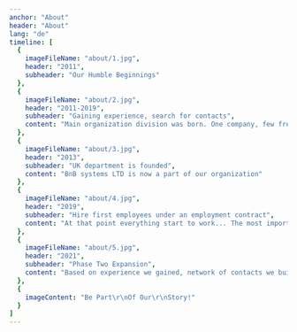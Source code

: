 ```yaml
---
anchor: "About"
header: "About"
lang: "de"
timeline: [
  {
    imageFileName: "about/1.jpg",
    header: "2011",
    subheader: "Our Humble Beginnings"
  },
  {
    imageFileName: "about/2.jpg",
    header: "2011-2019",
    subheader: "Gaining experience, search for contacts",
    content: "Main organization division was born. One company, few freelancers cooperating with each other, one purpose. To get experience on the market. To understand needs of the market. We tried to develop our own products and we failed. We tried to stay in business and we success." 
  },
  {
    imageFileName: "about/3.jpg",
    header: "2013",
    subheader: "UK department is founded",
    content: "BnB systems LTD is now a part of our organization"
  },
  {
    imageFileName: "about/4.jpg",
    header: "2019",
    subheader: "Hire first employees under an employment contract",
    content: "At that point everything start to work... The most important is not to give up!"
  },
  {
    imageFileName: "about/5.jpg",
    header: "2021",
    subheader: "Phase Two Expansion",
    content: "Based on experience we gained, network of contacts we build, we are starting to join our forces"
  },
  {
    imageContent: "Be Part\r\nOf Our\r\nStory!"
  }
]
---
```

